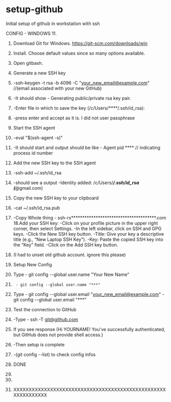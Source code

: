 # setup-github
Initial setup of github in workstation with ssh

CONFIG - WINDOWS 11.

1. Download Git for Windows. https://git-scm.com/downloads/win
2. Install. Choose default values since so many options available.
3. Open gitbash.
4. Generate a new SSH key
5.   -ssh-keygen -t rsa -b 4096 -C "your_new_email@example.com" //(email associated with your new GitHub)
6.   -It should show - Generating public/private rsa key pair.
7.   -Enter file in which to save the key (/c/Users/****/.ssh/id_rsa):
8.   -press enter and accept as it is. I did not user passphrase
9. Start the SSH agent
10.   -eval "$(ssh-agent -s)"
11.   -It should start and output should be like - Agent pid **** // indicating process id number
12. Add the new SSH key to the SSH agent
13.   -ssh-add ~/.ssh/id_rsa
14.   -should see a output -Identity added: /c/Users/***/.ssh/id_rsa (***@gmail.com)
15. Copy the new SSH key to your clipboard
16.   -cat ~/.ssh/id_rsa.pub
17.   -Copy Whole thing - ssh-rs**************************************.com
18.Add your SSH key:
    -Click on your profile picture in the upper right corner, then select Settings.
    -In the left sidebar, click on SSH and GPG keys.
    -Click the New SSH key button.
    -Title: Give your key a descriptive title (e.g., “New Laptop SSH Key”).
    -Key: Paste the copied SSH key into the “Key” field.
    -Click on the Add SSH key button.
19. (I had to unset old github account. ignore this please)
20. Setup New Config
21. Type - git config --global user.name "Your New Name" 
22.      - git config --global user.name "***"
   
23. Type - git config --global user.email "your_new_email@example.com"
         - git config --global user.email "***"
   
24. Test the connection to GitHub
25.   -Type - ssh -T git@github.com
26. If you see response (Hi YOURNAME! You've successfully authenticated, but GitHub does not provide shell access.)
27.   -Then setup is complete
28.   -(git config --list) to check config infos
29. DONE
30. 
31. 
32. XXXXXXXXXXXXXXXXXXXXXXXXXXXXXXXXXXXXXXXXXXXXXXXXXXXXXXXXXXXXX



















